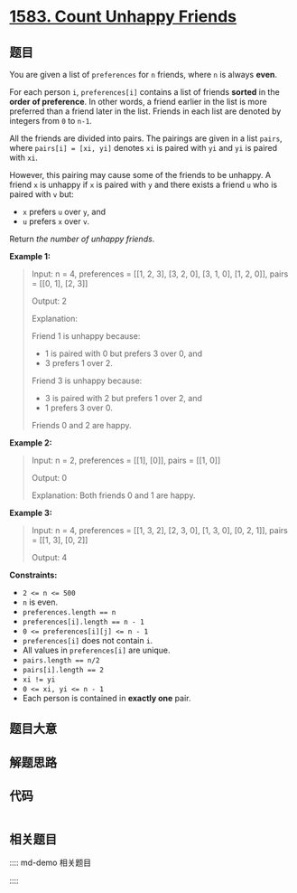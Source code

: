 # [1583. Count Unhappy Friends](https://leetcode.com/problems/count-unhappy-friends/)

## 题目

You are given a list of `preferences` for `n` friends, where `n` is always
**even**.

For each person `i`, `preferences[i]` contains a list of friends  **sorted**
in the **order of preference**. In other words, a friend earlier in the list
is more preferred than a friend later in the list. Friends in each list are
denoted by integers from `0` to `n-1`.

All the friends are divided into pairs. The pairings are given in a list
`pairs`, where `pairs[i] = [xi, yi]` denotes `xi` is paired with `yi` and `yi`
is paired with `xi`.

However, this pairing may cause some of the friends to be unhappy. A friend
`x` is unhappy if `x` is paired with `y` and there exists a friend `u` who is
paired with `v` but:

  * `x` prefers `u` over `y`, and
  * `u` prefers `x` over `v`.

Return _the number of unhappy friends_.



**Example 1:**

> Input: n = 4, preferences = [[1, 2, 3], [3, 2, 0], [3, 1, 0], [1, 2, 0]], pairs = [[0, 1], [2, 3]]
> 
> Output: 2
> 
> Explanation:
> 
> Friend 1 is unhappy because:
> - 1 is paired with 0 but prefers 3 over 0, and
> - 3 prefers 1 over 2.
> 
> Friend 3 is unhappy because:
> - 3 is paired with 2 but prefers 1 over 2, and
> - 1 prefers 3 over 0.
> 
> Friends 0 and 2 are happy.

**Example 2:**

> Input: n = 2, preferences = [[1], [0]], pairs = [[1, 0]]
> 
> Output: 0
> 
> Explanation: Both friends 0 and 1 are happy.

**Example 3:**

> Input: n = 4, preferences = [[1, 3, 2], [2, 3, 0], [1, 3, 0], [0, 2, 1]], pairs = [[1, 3], [0, 2]]
> 
> Output: 4

**Constraints:**

  * `2 <= n <= 500`
  * `n` is even.
  * `preferences.length == n`
  * `preferences[i].length == n - 1`
  * `0 <= preferences[i][j] <= n - 1`
  * `preferences[i]` does not contain `i`.
  * All values in `preferences[i]` are unique.
  * `pairs.length == n/2`
  * `pairs[i].length == 2`
  * `xi != yi`
  * `0 <= xi, yi <= n - 1`
  * Each person is contained in **exactly one** pair.


## 题目大意

## 解题思路

## 代码

```javascript

```

## 相关题目

:::: md-demo 相关题目

::::
